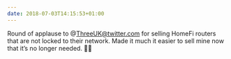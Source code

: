 ```yaml
---
date: 2018-07-03T14:15:53+01:00
---
```


Round of applause to @ThreeUK@twitter.com for selling HomeFi routers that are not locked to their network. Made it much it easier to sell mine now that it’s no longer needed. 👏🏻
